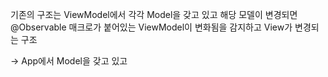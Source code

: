기존의 구조는 ViewModel에서 각각 Model을 갖고 있고 해당 모델이 변경되면 @Observable 매크로가 붙어있는 ViewModel이 변화됨을 감지하고 View가 변경되는 구조

-> App에서 Model을 갖고 있고 
